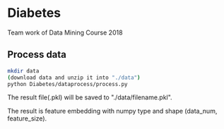 # Diabetes
Team work of Data Mining Course 2018

## Process data

```bash
mkdir data
(download data and unzip it into "./data")
python Diabetes/dataprocess/process.py
```

The result file(.pkl) will be saved to "./data/filename.pkl".

The result is feature embedding with numpy type and shape (data_num, feature_size).